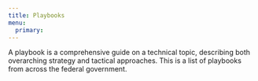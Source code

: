 ```yaml
---
title: Playbooks
menu:
  primary:
---
```


A playbook is a comprehensive guide on a technical topic, describing both overarching strategy and tactical approaches. This is a list of playbooks from across the federal government.
